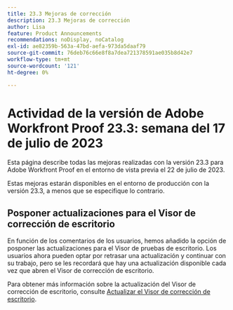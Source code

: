 ```yaml
---
title: 23.3 Mejoras de corrección
description: 23.3 Mejoras de corrección
author: Lisa
feature: Product Announcements
recommendations: noDisplay, noCatalog
exl-id: ae82359b-563a-47bd-aefa-973da5daaf79
source-git-commit: 76deb76c66e8f8a7dea721378591ae035b8d42e7
workflow-type: tm+mt
source-wordcount: '121'
ht-degree: 0%

---
```


# Actividad de la versión de Adobe Workfront Proof 23.3: semana del 17 de julio de 2023

Esta página describe todas las mejoras realizadas con la versión 23.3 para Adobe Workfront Proof en el entorno de vista previa el 22 de julio de 2023.

Estas mejoras estarán disponibles en el entorno de producción con la versión 23.3, a menos que se especifique lo contrario.

## Posponer actualizaciones para el Visor de corrección de escritorio

En función de los comentarios de los usuarios, hemos añadido la opción de posponer las actualizaciones para el Visor de pruebas de escritorio. Los usuarios ahora pueden optar por retrasar una actualización y continuar con su trabajo, pero se les recordará que hay una actualización disponible cada vez que abren el Visor de corrección de escritorio.

Para obtener más información sobre la actualización del Visor de corrección de escritorio, consulte [Actualizar el Visor de corrección de escritorio](/help/quicksilver/review-and-approve-work/proofing/use-the-desktop-proofing-viewer/update-the-desktop-proofing-viewer.md).
